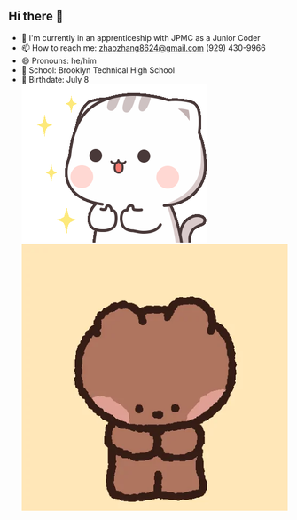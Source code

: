 ## Hi there 👋
- 🌱 I'm currently in an apprenticeship with JPMC as a Junior Coder
- 📫 How to reach me: zhaozhang8624@gmail.com
                      (929) 430-9966
- 😄 Pronouns: he/him
- 🏫 School: Brooklyn Technical High School
- 🎂 Birthdate: July 8
  <br>
![](https://github.com/ZhaoZMM/ZhaoZMM/blob/main/cutie-cat-well.gif)
![](https://github.com/ZhaoZMM/ZhaoZMM/blob/main/giphy.webp)
